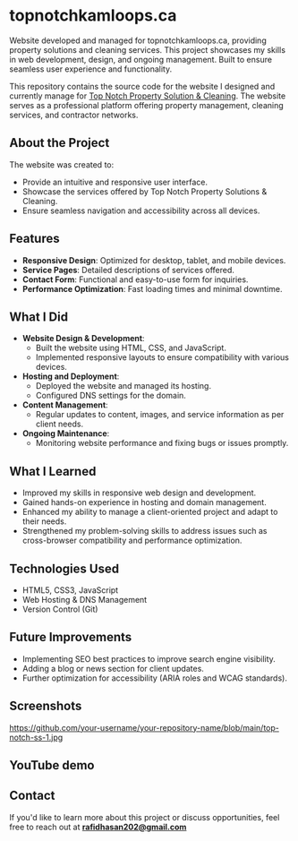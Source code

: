# topnotchkamloops.ca
Website developed and managed for topnotchkamloops.ca, providing property solutions and cleaning services. This project showcases my skills in web development, design, and ongoing management. Built to ensure seamless user experience and functionality. 




This repository contains the source code for the website I designed and currently manage for [Top Notch Property Solution & Cleaning](https://topnotchkamloops.ca/). The website serves as a professional platform offering property management, cleaning services, and contractor networks.

## About the Project

The website was created to:
- Provide an intuitive and responsive user interface.
- Showcase the services offered by Top Notch Property Solutions & Cleaning.
- Ensure seamless navigation and accessibility across all devices.

## Features
- **Responsive Design**: Optimized for desktop, tablet, and mobile devices.
- **Service Pages**: Detailed descriptions of services offered.
- **Contact Form**: Functional and easy-to-use form for inquiries.
- **Performance Optimization**: Fast loading times and minimal downtime.

## What I Did
- **Website Design & Development**:
  - Built the website using HTML, CSS, and JavaScript.
  - Implemented responsive layouts to ensure compatibility with various devices.
- **Hosting and Deployment**:
  - Deployed the website and managed its hosting.
  - Configured DNS settings for the domain.
- **Content Management**:
  - Regular updates to content, images, and service information as per client needs.
- **Ongoing Maintenance**:
  - Monitoring website performance and fixing bugs or issues promptly.

## What I Learned
- Improved my skills in responsive web design and development.
- Gained hands-on experience in hosting and domain management.
- Enhanced my ability to manage a client-oriented project and adapt to their needs.
- Strengthened my problem-solving skills to address issues such as cross-browser compatibility and performance optimization.

## Technologies Used
- HTML5, CSS3, JavaScript
- Web Hosting & DNS Management
- Version Control (Git)

## Future Improvements
- Implementing SEO best practices to improve search engine visibility.
- Adding a blog or news section for client updates.
- Further optimization for accessibility (ARIA roles and WCAG standards).

## Screenshots
https://github.com/your-username/your-repository-name/blob/main/top-notch-ss-1.jpg

## YouTube demo 

## Contact
If you'd like to learn more about this project or discuss opportunities, feel free to reach out at **rafidhasan202@gmail.com**
